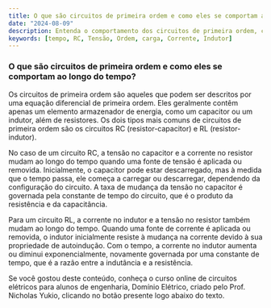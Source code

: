 ```yaml
---
title: O que são circuitos de primeira ordem e como eles se comportam ao longo do tempo?
date: "2024-08-09"
description: Entenda o comportamento dos circuitos de primeira ordem, como RC e RL, ao longo do tempo.
keywords: [tempo, RC, Tensão, Ordem, carga, Corrente, Indutor]
---
```


### O que são circuitos de primeira ordem e como eles se comportam ao longo do tempo?

Os circuitos de primeira ordem são aqueles que podem ser descritos por uma equação diferencial de primeira ordem. Eles geralmente contêm apenas um elemento armazenador de energia, como um capacitor ou um indutor, além de resistores. Os dois tipos mais comuns de circuitos de primeira ordem são os circuitos RC (resistor-capacitor) e RL (resistor-indutor).

No caso de um circuito RC, a tensão no capacitor e a corrente no resistor mudam ao longo do tempo quando uma fonte de tensão é aplicada ou removida. Inicialmente, o capacitor pode estar descarregado, mas à medida que o tempo passa, ele começa a carregar ou descarregar, dependendo da configuração do circuito. A taxa de mudança da tensão no capacitor é governada pela constante de tempo do circuito, que é o produto da resistência e da capacitância.

Para um circuito RL, a corrente no indutor e a tensão no resistor também mudam ao longo do tempo. Quando uma fonte de corrente é aplicada ou removida, o indutor inicialmente resiste à mudança na corrente devido à sua propriedade de autoindução. Com o tempo, a corrente no indutor aumenta ou diminui exponencialmente, novamente governada por uma constante de tempo, que é a razão entre a indutância e a resistência.

Se você gostou deste conteúdo, conheça o curso online de circuitos elétricos para alunos de engenharia, Domínio Elétrico, criado pelo Prof. Nicholas Yukio, clicando no botão presente logo abaixo do texto.